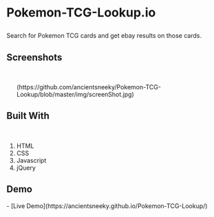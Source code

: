<h1>
<p>Pokemon-TCG-Lookup.io</p>
</h1>
<p>Search for Pokemon <span class="caps">TCG</span> cards and get ebay results on those cards.</p>

<h2>Screenshots</h2>
<br />
  <ol>(https://github.com/ancientsneeky/Pokemon-TCG-Lookup/blob/master/img/screenShot.jpg)</ol>

  <h2>Built With</h2>
  </br>
<ol>
	<li><span class="caps">HTML</span></li>
	<li><span class="caps">CSS</span></li>
	<li>Javascript</li>
	<li>jQuery</li>
</ol>
<h2>Demo</h2>
<p>- [Live Demo](https://ancientsneeky.github.io/Pokemon-<span class="caps">TCG</span>-Lookup/)</p>
